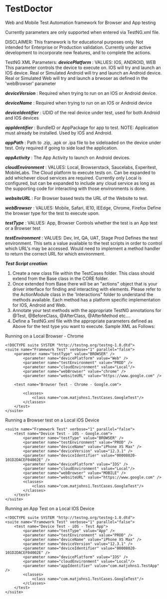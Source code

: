 # TestDoctor
Web and Mobile Test Automation framework for Browser and App testing

Currently parameters are only supported when entered via TestNG.xml file. 

DISCLAIMER: This framework is for educational purposes only. Not intended for Enterprise or Production validation. Currently under active development to incorporate new features, and to complete the actions. 

TestNG XML Parameters: 
***devicePlatform*** : VALUES: IOS, ANDROID, WEB
This parameter controls the device to execute on. 
IOS will try and launch an IOS device. Real or Simulated
Android will try and launch an Android device. Real or Simulated
Web will try and launch a brwoser as defined in the 'webBrowser' parameter

***deviceVersion*** : Required when trying to run on an IOS or Android device. 
 
***deviceName*** : Required when trying to run on an IOS or Android device
 
***deviceIdentifier*** : UDID of the real device under test, used for both Android and IOS devices

***appIdentifier*** : BundleID or AppPackage for app to test. NOTE: Application must already be installed. Used by IOS and Android.

***appPath*** : Path to .zip, .apk or .ipa file to be sideloaded on the device under test. Only required if going to side load the application.

***appActivity*** : The App Activity to launch on Android devices.

***cloudEnvironment*** : VALUES: Local, Browserstack, Saucelabs, Experitest, MobileLabs.
The Cloud platform to execute tests on. Can be expanded to add whichever cloud services are required. Currently only Local is configured, but can be expanded to include any cloud service as long as the supporting code for interacting with those environments is done. 

***websiteURL*** : For Browser based tests the URL of the Website to test. 

***webBrowser*** : VALUES: Mobile, Safari, IE10, IEEdge, Chrome, Firefox
Define the browser type for the test to execute upon. 
 
***testType*** :  VALUES: App, Browser
Controls whether the test is an App test or a Browser test

***testEnvironment*** : VALUES: Dev, Int, QA, UAT, Stage Prod
Defines the test environment. This sets a value available to the test scripts in order to control which URL's may be accessed. Would need to implement a method handler to return the correct URL for which environment.  


***Test Script creation***: 
1. Create a new class file within the TestCases folder. This class should extend from the Base class in the CORE folder. 
2. Once extended from Base there will be an "actions" object that is your driver interface for finding and interacting with elements. Please refer to the ActionModule class in the 'Interactions" folder to understand the methods available. Each method has a platform specific implementation for IOS, Android and Web. 
3. Annotate your test methods with the appropriate TestNG annotations for @Test, @BeforeClass, @AfterClass, @AfterMethod etc....
4. Define a TestNG.xml file with the appropriate parameters defined as Above for the test type you want to execute. Sample XML as Follows: 

Running on a Local Browser - Chrome
```
<!DOCTYPE suite SYSTEM "http://testng.org/testng-1.0.dtd">
<suite name="Framework Test" verbose="1" parallel="false">
   	<parameter name="testType" value="BROWSER" />
        <parameter name="devicePlatform" value="Web" />
        <parameter name="testEnvironment" value="PROD" />
        <parameter name="cloudEnvironment" value="Local"/>
        <parameter name="webBrowser" value="chrome" />
        <parameter name="websiteURL" value="https://www.google.com" />
   
    <test name="Browser Test - Chrome - Google.com">
        
        <classes>
            <class name="com.matjohns1.TestCases.GoogleTest"/>
        </classes>
    </test>
</suite>
```


Running a Browser test on a Local iOS Device
```
<suite name="Framework Test" verbose="1" parallel="false">
    <test name="Device Test - iOS - Google.com">
        <parameter name="testType" value="BROWSER" />
        <parameter name="testEnvironment" value="PROD" />
        <parameter name="deviceName" value="iPhone XS Max" />
        <parameter name="deviceVersion" value="12.3.1" />
        <parameter name="deviceIdentifier" value="00008020-101D2DACEF04002E" />
        <parameter name="devicePlatform" value="IOS" />
        <parameter name="cloudEnvironment" value="Local"/>
        <parameter name="webBrowser" value="MOBILE" />
        <parameter name="websiteURL" value="https://www.google.com" />
        <classes>
            <class name="com.matjohns1.TestCases.GoogleTest"/>
        </classes>
    </test>
</suite>
```

Running an App Test on a Local IOS Device
```
<!DOCTYPE suite SYSTEM "http://testng.org/testng-1.0.dtd">
<suite name="Framework Test" verbose="1" parallel="false">
    <test name="Device Test - iOS - Test App">
        <parameter name="testType" value="App" />
        <parameter name="testEnvironment" value="PROD" />
        <parameter name="deviceName" value="iPhone XS Max" />
        <parameter name="deviceVersion" value="12.3.1" />
        <parameter name="deviceIdentifier" value="00008020-101D2DACEF04002E" />
        <parameter name="devicePlatform" value="IOS" />
        <parameter name="cloudEnvironment" value="Local"/>
        <parameter name="appIdentifier" value="com.matjohns1.TestApp" />
        <classes>
            <class name="com.matjohns1.TestCases.GoogleTest"/>
        </classes>
    </test>
</suite>
```
